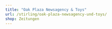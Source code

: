 ```yaml
---
title: "Oak Plaza Newsagency & Toys"
url: /stirling/oak-plaza-newsagency-und-toys/
shop: Zeitungen
---
```

